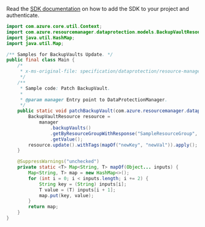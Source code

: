 Read the [SDK documentation](https://github.com/Azure/azure-sdk-for-java/blob/azure-resourcemanager-dataprotection_1.0.0-beta.1/sdk/dataprotection/azure-resourcemanager-dataprotection/README.md) on how to add the SDK to your project and authenticate.

```java
import com.azure.core.util.Context;
import com.azure.resourcemanager.dataprotection.models.BackupVaultResource;
import java.util.HashMap;
import java.util.Map;

/** Samples for BackupVaults Update. */
public final class Main {
    /*
     * x-ms-original-file: specification/dataprotection/resource-manager/Microsoft.DataProtection/stable/2021-07-01/examples/VaultCRUD/PatchBackupVault.json
     */
    /**
     * Sample code: Patch BackupVault.
     *
     * @param manager Entry point to DataProtectionManager.
     */
    public static void patchBackupVault(com.azure.resourcemanager.dataprotection.DataProtectionManager manager) {
        BackupVaultResource resource =
            manager
                .backupVaults()
                .getByResourceGroupWithResponse("SampleResourceGroup", "swaggerExample", Context.NONE)
                .getValue();
        resource.update().withTags(mapOf("newKey", "newVal")).apply();
    }

    @SuppressWarnings("unchecked")
    private static <T> Map<String, T> mapOf(Object... inputs) {
        Map<String, T> map = new HashMap<>();
        for (int i = 0; i < inputs.length; i += 2) {
            String key = (String) inputs[i];
            T value = (T) inputs[i + 1];
            map.put(key, value);
        }
        return map;
    }
}
```
